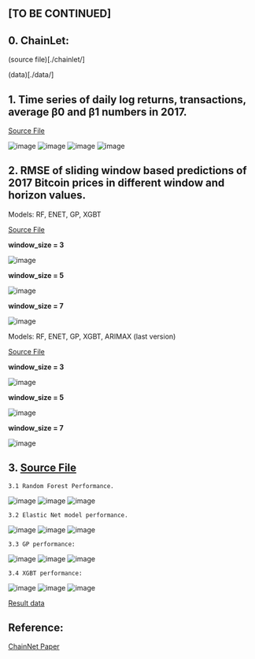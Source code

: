 ## [TO BE CONTINUED]

## 0. ChainLet:

   (source file)[./chainlet/]

   (data)[./data/]

## 1. Time series of daily log returns, transactions, average β0 and β1 numbers in 2017.
   
[Source File](./paper_result/experiment_data/fig2.ipynb)

![image](./paper_result/experiment_data/data_2017_total_tx_log.jpg)
![image](./paper_result/experiment_data/data_2017_total_tx.jpg)
![image](./paper_result/experiment_data/betti_0.jpg)
![image](./paper_result/experiment_data/betti_1.jpg)



## 2. RMSE of sliding window based predictions of 2017 Bitcoin prices in different window and horizon values.

Models: RF, ENET, GP, XGBT

[Source File](./paper_result/best_performance/best_performance.py)

<b>window_size = 3</b>

![image](./paper_result/best_performance/result_image/base_rmse_window_3_line.png)

<b>window_size = 5</b>

![image](./paper_result/best_performance/result_image/base_rmse_window_5_line.png)

<b>window_size = 7</b>

![image](./paper_result/best_performance/result_image/base_rmse_window_7_line.png)


Models: RF, ENET, GP, XGBT, ARIMAX (last version)

[Source File](./paper_result/experiment_rmse/rmse_models.py)

<b>window_size = 3</b>

![image](./paper_result/experiment_rmse/version_12_14_09_10/WINDOW_3_5.png)

<b>window_size = 5</b>

![image](./paper_result/experiment_rmse/version_12_14_09_10/WINDOW_5_5.png)

<b>window_size = 7</b>

![image](./paper_result/experiment_rmse/version_12_14_09_10/WINDOW_7_5.png)



## 3. [Source File](./paper_result/best_performance/best_performance.py)

    3.1 Random Forest Performance.

![image](./paper_result/best_performance/result_image/rf_window_3.png)
![image](./paper_result/best_performance/result_image/rf_window_5.png)
![image](./paper_result/best_performance/result_image/rf_window_7.png)

    3.2 Elastic Net model performance.

![image](./paper_result/best_performance/result_image/enet_window_3.png)
![image](./paper_result/best_performance/result_image/enet_window_5.png)
![image](./paper_result/best_performance/result_image/enet_window_7.png)
    
    3.3 GP performance:

![image](./paper_result/best_performance/result_image/gp_window_3.png)
![image](./paper_result/best_performance/result_image/gp_window_5.png)
![image](./paper_result/best_performance/result_image/gp_window_7.png)

    3.4 XGBT performance:

![image](./paper_result/best_performance/result_image/xgbt_window_3.png)
![image](./paper_result/best_performance/result_image/xgbt_window_5.png)
![image](./paper_result/best_performance/result_image/xgbt_window_7.png)

[Result data](./paper_result/best_performance/result_data/)

## Reference:

[ChainNet Paper](https://arxiv.org/pdf/1908.06971)

